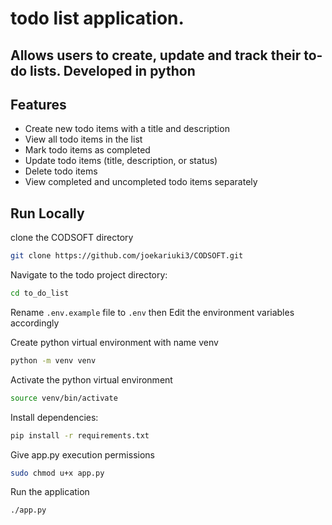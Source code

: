 # todo list application.

## Allows users to create, update and track their to-do lists. Developed in python

## **Features**

- Create new todo items with a title and description
- View all todo items in the list
- Mark todo items as completed
- Update todo items (title, description, or status)
- Delete todo items
- View completed and uncompleted todo items separately

## **Run Locally**

clone the CODSOFT directory

```bash
git clone https://github.com/joekariuki3/CODSOFT.git
```

Navigate to the todo project directory:

```bash
cd to_do_list
```

Rename `.env.example` file to `.env` then Edit the environment variables accordingly

Create python virtual environment with name venv

```bash
python -m venv venv
```

Activate the python virtual environment

```bash
source venv/bin/activate
```

Install dependencies:

```bash
pip install -r requirements.txt
```

Give app.py execution permissions

```bash
sudo chmod u+x app.py
```

Run the application

```bash
./app.py
```
